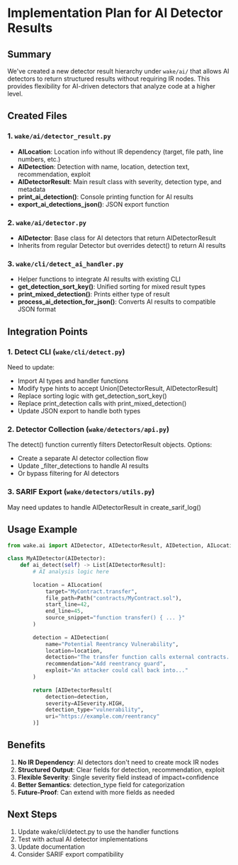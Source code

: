 # Implementation Plan for AI Detector Results

## Summary

We've created a new detector result hierarchy under `wake/ai/` that allows AI detectors to return structured results without requiring IR nodes. This provides flexibility for AI-driven detectors that analyze code at a higher level.

## Created Files

### 1. `wake/ai/detector_result.py`
- **AILocation**: Location info without IR dependency (target, file path, line numbers, etc.)
- **AIDetection**: Detection with name, location, detection text, recommendation, exploit
- **AIDetectorResult**: Main result class with severity, detection type, and metadata
- **print_ai_detection()**: Console printing function for AI results
- **export_ai_detections_json()**: JSON export function

### 2. `wake/ai/detector.py`
- **AIDetector**: Base class for AI detectors that return AIDetectorResult
- Inherits from regular Detector but overrides detect() to return AI results

### 3. `wake/cli/detect_ai_handler.py`
- Helper functions to integrate AI results with existing CLI
- **get_detection_sort_key()**: Unified sorting for mixed result types
- **print_mixed_detection()**: Prints either type of result
- **process_ai_detection_for_json()**: Converts AI results to compatible JSON format

## Integration Points

### 1. Detect CLI (`wake/cli/detect.py`)
Need to update:
- Import AI types and handler functions
- Modify type hints to accept Union[DetectorResult, AIDetectorResult]
- Replace sorting logic with get_detection_sort_key()
- Replace print_detection calls with print_mixed_detection()
- Update JSON export to handle both types

### 2. Detector Collection (`wake/detectors/api.py`)
The detect() function currently filters DetectorResult objects. Options:
- Create a separate AI detector collection flow
- Update _filter_detections to handle AI results
- Or bypass filtering for AI detectors

### 3. SARIF Export (`wake/detectors/utils.py`)
May need updates to handle AIDetectorResult in create_sarif_log()

## Usage Example

```python
from wake.ai import AIDetector, AIDetectorResult, AIDetection, AILocation, AISeverity

class MyAIDetector(AIDetector):
    def ai_detect(self) -> List[AIDetectorResult]:
        # AI analysis logic here
        
        location = AILocation(
            target="MyContract.transfer",
            file_path=Path("contracts/MyContract.sol"),
            start_line=42,
            end_line=45,
            source_snippet="function transfer() { ... }"
        )
        
        detection = AIDetection(
            name="Potential Reentrancy Vulnerability",
            location=location,
            detection="The transfer function calls external contracts...",
            recommendation="Add reentrancy guard",
            exploit="An attacker could call back into..."
        )
        
        return [AIDetectorResult(
            detection=detection,
            severity=AISeverity.HIGH,
            detection_type="vulnerability",
            uri="https://example.com/reentrancy"
        )]
```

## Benefits

1. **No IR Dependency**: AI detectors don't need to create mock IR nodes
2. **Structured Output**: Clear fields for detection, recommendation, exploit
3. **Flexible Severity**: Single severity field instead of impact+confidence
4. **Better Semantics**: detection_type field for categorization
5. **Future-Proof**: Can extend with more fields as needed

## Next Steps

1. Update wake/cli/detect.py to use the handler functions
2. Test with actual AI detector implementations
3. Update documentation
4. Consider SARIF export compatibility